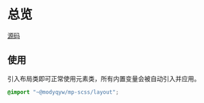 # 总览

[源码](https://github.com/MillCloud/mp-scss/blob/main/layout)

## 使用

引入布局类即可正常使用元素类，所有内置变量会被自动引入并应用。

```scss
@import "~@modyqyw/mp-scss/layout";
```
